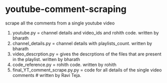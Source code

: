 # youtube-comment-scraping
scrape all the comments from a single youtube video
1. youtube.py =  channel details and video_ids and rohith code.   written by bharath
2. channel_details.py = channel details with playlists_count.   written by bharath
3. video_descrption.py = gives the descrptions of the files that are present in the playlist.   written by bharath
4. code_reference.py = rohith code.   written by rohith
5. final_YT_comment_scrape.py.py = code for all details of the single video comments # written by Ravi Teja.

